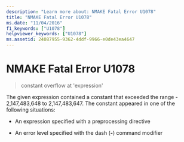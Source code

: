 ```yaml
---
description: "Learn more about: NMAKE Fatal Error U1078"
title: "NMAKE Fatal Error U1078"
ms.date: "11/04/2016"
f1_keywords: ["U1078"]
helpviewer_keywords: ["U1078"]
ms.assetid: 24087955-9362-4ddf-9966-e0de43ea4647
---
```

# NMAKE Fatal Error U1078

> constant overflow at 'expression'

The given expression contained a constant that exceeded the range - 2,147,483,648 to 2,147,483,647. The constant appeared in one of the following situations:

- An expression specified with a preprocessing directive

- An error level specified with the dash (**-**) command modifier
